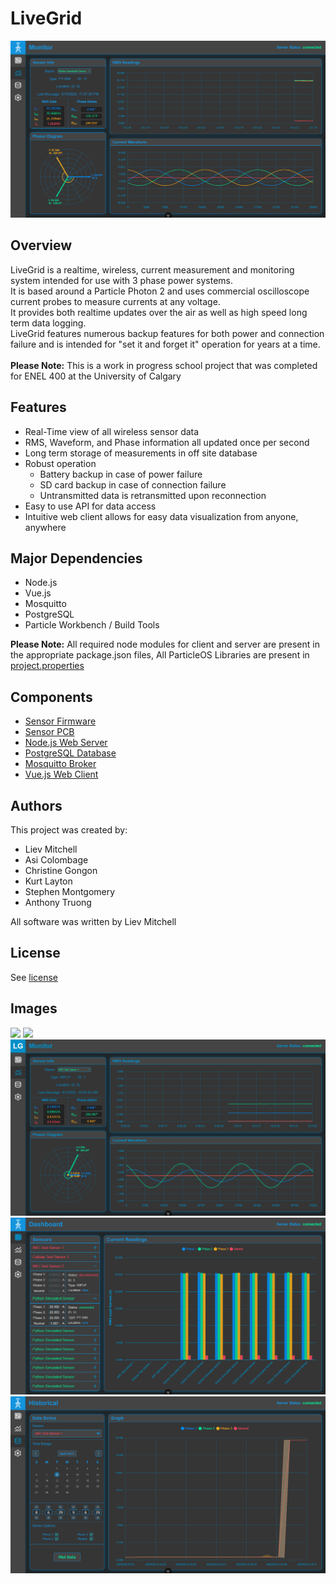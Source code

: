 # LiveGrid
![alt text](/assets/image-1.png)

## Overview
LiveGrid is a realtime, wireless, current measurement and monitoring system intended for use with 3 phase power systems.\
It is based around a Particle Photon 2 and uses commercial oscilloscope current probes to measure currents at any voltage.\
It provides both realtime updates over the air as well as high speed long term data logging.\
LiveGrid features numerous backup features for both power and connection failure and is intended for "set it and forget it" operation for years at a time.\
<br>
**Please Note:** This is a work in progress school project that was completed for ENEL 400 at the University of Calgary

## Features
- Real-Time view of all wireless sensor data
- RMS, Waveform, and Phase information all updated once per second
- Long term storage of measurements in off site database
- Robust operation
   - Battery backup in case of power failure
   - SD card backup in case of connection failure
   - Untransmitted data is retransmitted upon reconnection
- Easy to use API for data access
- Intuitive web client allows for easy data visualization from anyone, anywhere


## Major Dependencies
- Node.js
- Vue.js
- Mosquitto
- PostgreSQL
- Particle Workbench / Build Tools

**Please Note:** All required node modules for client and server are present in the appropriate package.json files, All ParticleOS Libraries are present in [project.properties](/WiFi-Sensor-Firmware/project.properties)

## Components
- [Sensor Firmware](/WiFi-Sensor-Firmware/)
- [Sensor PCB](/Hardware/)
- [Node.js Web Server](/Server/)
- [PostgreSQL Database](/Database/)
- [Mosquitto Broker](/Broker/)
- [Vue.js Web Client](/client/)

## Authors
This project was created by:
- Liev Mitchell
- Asi Colombage
- Christine Gongon
- Kurt Layton
- Stephen Montgomery
- Anthony Truong

All software was written by Liev Mitchell

## License
See [license](/LICENSE)

## Images
<img src="/assets/image-2.png" width=49%>
<img src="/assets/image-3.png" width=49%>
<img src="/assets/image.png">
<img src="/assets/image-4.png">
<img src="/assets/image-5.png">
